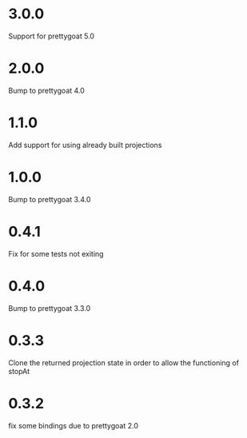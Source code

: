 # 3.0.0

Support for prettygoat 5.0

# 2.0.0

Bump to prettygoat 4.0

# 1.1.0

Add support for using already built projections

# 1.0.0

Bump to prettygoat 3.4.0

# 0.4.1

Fix for some tests not exiting

# 0.4.0

Bump to prettygoat 3.3.0

# 0.3.3

Clone the returned projection state in order to allow the functioning of stopAt

# 0.3.2

fix some bindings due to prettygoat 2.0